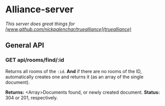 # Alliance-server
_This server does great things for [www.github.com/nickpalenchar/truealliance](truealliance)_

## General API

### GET api/rooms/find/:id

Returns all rooms of the `:id`. **And** if there are no rooms of the ID, automatically creates one and returns it (as an array of the single document).

**Returns:** \<Array\>Documents found, or newly created document.
**Status:** 304 or 201, respectively.
